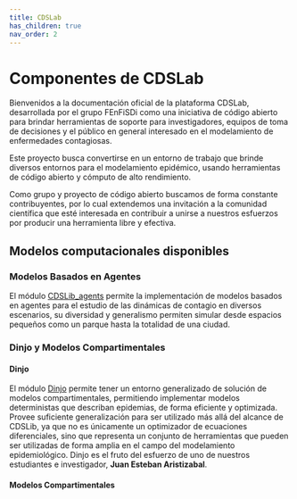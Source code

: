 ```yaml
---
title: CDSLab
has_children: true
nav_order: 2
---
```


# Componentes de CDSLab

Bienvenidos a la documentación oficial de la plataforma CDSLab, desarrollada por el grupo
FEnFiSDi como una iniciativa de código abierto para brindar herramientas de soporte para
investigadores, equipos de toma de decisiones y el público en general interesado en el
modelamiento de enfermedades contagiosas.

Este proyecto busca convertirse en un entorno de trabajo que brinde diversos entornos para
el modelamiento epidémico, usando herramientas de código abierto y cómputo de alto
rendimiento.

Como grupo y proyecto de código abierto buscamos de forma constante contribuyentes, por lo
cual extendemos una invitación a la comunidad científica que esté interesada en
contribuir a unirse a nuestros esfuerzos por producir una herramienta libre y efectiva.

## Modelos computacionales disponibles

### Modelos Basados en Agentes

El módulo [CDSLib_agents](https://github.com/fenfisdi/cdslib_agents) permite la
implementación de modelos basados en agentes para el estudio de las dinámicas de contagio
en diversos escenarios, su diversidad y generalismo permiten simular desde espacios
pequeños como un parque hasta la totalidad de una ciudad.

### Dinjo y Modelos Compartimentales

#### Dinjo
El módulo [Dinjo](https://github.com/fenfisdi/dinjo) permite tener un entorno generalizado
de solución de modelos compartimentales, permitiendo implementar modelos deterministas que
describan epidemias, de forma eficiente y optimizada. Provee suficiente generalización
para ser utilizado más allá del alcance de CDSLib, ya que no es únicamente un optimizador
de ecuaciones diferenciales, sino que representa un conjunto de herramientas que pueden
ser utilizadas de forma amplia en el campo del modelamiento epidemiológico. Dinjo es el
fruto del esfuerzo de uno de nuestros estudiantes e investigador, __Juan Esteban
Aristizabal__.

#### Modelos Compartimentales
